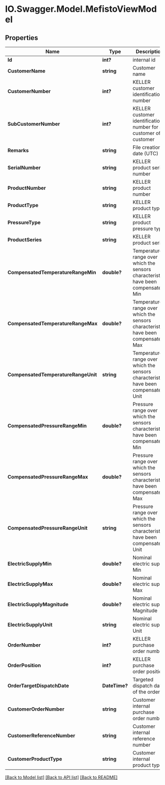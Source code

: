 # IO.Swagger.Model.MefistoViewModel
## Properties

Name | Type | Description | Notes
------------ | ------------- | ------------- | -------------
**Id** | **int?** | internal id | [optional] 
**CustomerName** | **string** | Customer name | [optional] 
**CustomerNumber** | **int?** | KELLER customer identification number | [optional] 
**SubCustomerNumber** | **int?** | KELLER customer identification number for a customer of a customer | [optional] 
**Remarks** | **string** | File creation date (UTC) | [optional] 
**SerialNumber** | **string** | KELLER product serial number | [optional] 
**ProductNumber** | **string** | KELLER product number | [optional] 
**ProductType** | **string** | KELLER product type | [optional] 
**PressureType** | **string** | KELLER product pressure type | [optional] 
**ProductSeries** | **string** | KELLER product series | [optional] 
**CompensatedTemperatureRangeMin** | **double?** | Temperature range over which the sensors characteristics have been compensated  Min | [optional] 
**CompensatedTemperatureRangeMax** | **double?** | Temperature range over which the sensors characteristics have been compensated  Max | [optional] 
**CompensatedTemperatureRangeUnit** | **string** | Temperature range over which the sensors characteristics have been compensated  Unit | [optional] 
**CompensatedPressureRangeMin** | **double?** | Pressure range over which the sensors characteristics have been compensated  Min | [optional] 
**CompensatedPressureRangeMax** | **double?** | Pressure range over which the sensors characteristics have been compensated  Max | [optional] 
**CompensatedPressureRangeUnit** | **string** | Pressure range over which the sensors characteristics have been compensated  Unit | [optional] 
**ElectricSupplyMin** | **double?** | Nominal electric supply  Min | [optional] 
**ElectricSupplyMax** | **double?** | Nominal electric supply  Max | [optional] 
**ElectricSupplyMagnitude** | **double?** | Nominal electric supply  Magnitude | [optional] 
**ElectricSupplyUnit** | **string** | Nominal electric supply  Unit | [optional] 
**OrderNumber** | **int?** | KELLER purchase order number | [optional] 
**OrderPosition** | **int?** | KELLER purchase order position | [optional] 
**OrderTargetDispatchDate** | **DateTime?** | Targeted dispatch date of the order | [optional] 
**CustomerOrderNumber** | **string** | Customer internal purchase order number | [optional] 
**CustomerReferenceNumber** | **string** | Customer internal reference number | [optional] 
**CustomerProductType** | **string** | Customer internal product type | [optional] 

[[Back to Model list]](../README.md#documentation-for-models) [[Back to API list]](../README.md#documentation-for-api-endpoints) [[Back to README]](../README.md)

